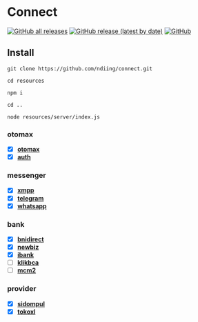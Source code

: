 # Connect
[![GitHub all releases](https://img.shields.io/github/downloads/ndiing/connect/total)](https://github.com/ndiing/connect/releases)
[![GitHub release (latest by date)](https://img.shields.io/github/v/release/ndiing/connect)](https://github.com/ndiing/connect/releases)
[![GitHub](https://img.shields.io/github/license/ndiing/connect)](https://github.com/ndiing/connect/releases)

## Install

```
git clone https://github.com/ndiing/connect.git

cd resources

npm i

cd ..

node resources/server/index.js
```

### otomax
- [x] **[otomax](./rest/otomax.rest)**
- [x] **[auth](./rest/auth.rest)**

### messenger
- [x] **[xmpp](./rest/xmpp.rest)**
- [x] **[telegram](./rest/telegram.rest)**
- [x] **[whatsapp](./rest/whatsapp.rest)**

### bank
- [x] **[bnidirect](./rest/bnidirect.rest)**
- [x] **[newbiz](./rest/newbiz.rest)**
- [x] **[ibank](./rest/ibank.rest)**
- [ ] **[klikbca](./rest/klikbca.rest)**
- [ ] **[mcm2](./rest/mcm2.rest)**

### provider
- [x] **[sidompul](./rest/sidompul.rest)**
- [x] **[tokoxl](./rest/tokoxl.rest)**
